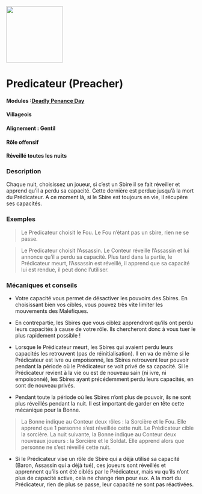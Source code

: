 <img src="https://github.com/brain-academy/wiki/blob/master/public/img/blood-on-the-clocktower/roles/preacher.png?raw=true" height="150"> 

# Predicateur (Preacher)

#### Modules :[Deadly Penance Day](https://brain-academy.github.io/wiki/blood-on-the-clocktower/modules/deadly-penance-day)
#### Villageois
#### Alignement : Gentil
#### Rôle offensif
#### Réveillé toutes les nuits

### Description
Chaque nuit, choisissez un joueur, si c’est un Sbire il se fait réveiller et apprend qu’il a perdu sa capacité. Cette dernière est perdue jusqu’à la mort du Prédicateur. A ce moment là, si le Sbire est toujours en vie, il récupère ses capacités.

### Exemples

> Le Predicateur choisit le Fou. Le Fou n’étant pas un sbire, rien ne se passe.

> Le Predicateur choisit l’Assassin. Le Conteur réveille l’Assassin et lui annonce qu’il a perdu sa capacité.
Plus tard dans la partie, le Prédicateur meurt, l’Assassin est réveillé, il apprend que sa capacité lui est rendue, il peut donc l’utiliser.



### Mécaniques et conseils

- Votre capacité vous permet de désactiver les pouvoirs des Sbires. En choisissant bien vos cibles, vous pouvez très vite limiter les mouvements des Maléfiques.

- En contrepartie, les Sbires que vous ciblez apprendront qu’ils ont perdu leurs capacités à cause de votre rôle. Ils chercheront donc à vous tuer le plus rapidement possible !

- Lorsque le Prédicateur meurt, les Sbires qui avaient perdu leurs capacités les retrouvent (pas de réinitialisation). Il en va de même si le Prédicateur est ivre ou empoisonné, les Sbires retrouvent leur pouvoir pendant la période où le Prédicateur se voit privé de sa capacité. Si le Prédicateur revient à la vie ou est de nouveau sain (ni ivre, ni empoisonné), les Sbires ayant précédemment perdu leurs capacités, en sont de nouveau privés.

- Pendant toute la période où les Sbires n’ont plus de pouvoir, ils ne sont plus réveillés pendant la nuit. Il est important de garder en tête cette mécanique pour la Bonne.

>La Bonne indique au Conteur deux rôles : la Sorcière et le Fou. Elle apprend que 1 personne s’est réveillée cette nuit. Le Prédicateur cible la sorcière. La nuit suivante, la Bonne indique au Conteur deux nouveaux joueurs : la Sorcière et le Soldat. Elle apprend alors que personne ne s’est réveillé cette nuit.

- Si le Prédicateur vise un rôle de Sbire qui a déjà utilisé sa capacité (Baron, Assassin qui a déjà tué), ces joueurs sont réveillés et apprennent qu’ils ont été ciblés par le Prédicateur, mais vu qu’ils n’ont plus de capacité active, cela ne change rien pour eux. A la mort du Prédicateur, rien de plus se passe, leur capacité ne sont pas réactivées.
